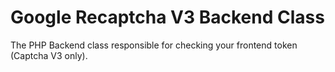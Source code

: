 # Google Recaptcha V3 Backend Class
The PHP Backend class responsible for checking your frontend token (Captcha V3 only).
